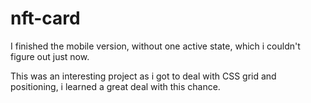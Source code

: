 # nft-card

I finished the mobile version, without one active state, which i couldn't figure out just now.

This was an interesting project as i got to deal with CSS grid and positioning, i learned a great deal with this chance.
